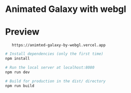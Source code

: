 # Animated Galaxy with webgl

# Preview

```
   https://animted-galaxy-by-webgl.vercel.app

```


``` bash
# Install dependencies (only the first time)
npm install

# Run the local server at localhost:8080
npm run dev

# Build for production in the dist/ directory
npm run build
```
